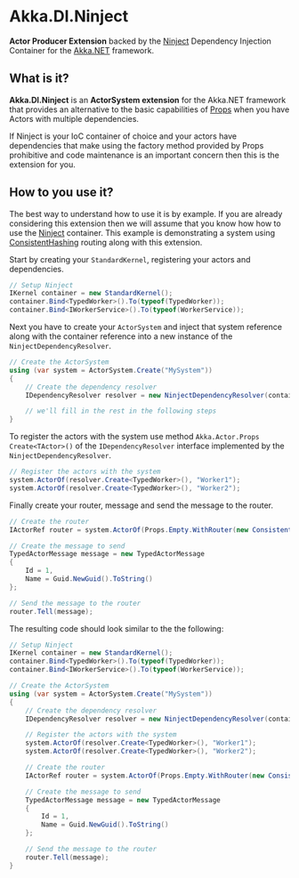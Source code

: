 # Akka.DI.Ninject

**Actor Producer Extension** backed by the [Ninject](http://www.ninject.org/) Dependency Injection Container for the [Akka.NET](https://github.com/akkadotnet/akka.net) framework.

## What is it?

**Akka.DI.Ninject** is an **ActorSystem extension** for the Akka.NET framework that provides an alternative to the basic capabilities of [Props](http://getakka.net/docs/Props) when you have Actors with multiple dependencies.  

If Ninject is your IoC container of choice and your actors have dependencies that make using the factory method provided by Props prohibitive  and code maintenance is an important concern then this is the extension for you.

## How to you use it?

The best way to understand how to use it is by example. If you are already considering this extension then we will assume that you know how how to use the [Ninject](http://www.ninject.org/) container. This example is demonstrating a system using [ConsistentHashing](http://getakka.net/docs/working-with-actors/Routers#consistenthashing) routing along with this extension.

Start by creating your ```StandardKernel```, registering your actors and dependencies.

```csharp
// Setup Ninject
IKernel container = new StandardKernel();
container.Bind<TypedWorker>().To(typeof(TypedWorker));
container.Bind<IWorkerService>().To(typeof(WorkerService));
```

Next you have to create your ```ActorSystem``` and inject that system reference along with the container reference into a new instance of the ```NinjectDependencyResolver```.

```csharp
// Create the ActorSystem
using (var system = ActorSystem.Create("MySystem"))
{
    // Create the dependency resolver
    IDependencyResolver resolver = new NinjectDependencyResolver(container, system);

    // we'll fill in the rest in the following steps
}
```

To register the actors with the system use method ```Akka.Actor.Props Create<TActor>()``` of the  ```IDependencyResolver``` interface implemented by the ```NinjectDependencyResolver```.

```csharp
// Register the actors with the system
system.ActorOf(resolver.Create<TypedWorker>(), "Worker1");
system.ActorOf(resolver.Create<TypedWorker>(), "Worker2");
```

Finally create your router, message and send the message to the router.

```csharp
// Create the router
IActorRef router = system.ActorOf(Props.Empty.WithRouter(new ConsistentHashingGroup(config)));

// Create the message to send
TypedActorMessage message = new TypedActorMessage
{
    Id = 1,
    Name = Guid.NewGuid().ToString()
};

// Send the message to the router
router.Tell(message);
```

The resulting code should look similar to the the following:

```csharp
// Setup Ninject
IKernel container = new StandardKernel();
container.Bind<TypedWorker>().To(typeof(TypedWorker));
container.Bind<IWorkerService>().To(typeof(WorkerService));

// Create the ActorSystem
using (var system = ActorSystem.Create("MySystem"))
{
    // Create the dependency resolver
    IDependencyResolver resolver = new NinjectDependencyResolver(container, system);

    // Register the actors with the system
    system.ActorOf(resolver.Create<TypedWorker>(), "Worker1");
    system.ActorOf(resolver.Create<TypedWorker>(), "Worker2");

    // Create the router
    IActorRef router = system.ActorOf(Props.Empty.WithRouter(new ConsistentHashingGroup(config)));

    // Create the message to send
    TypedActorMessage message = new TypedActorMessage
    {
        Id = 1,
        Name = Guid.NewGuid().ToString()
    };

    // Send the message to the router
    router.Tell(message);
}
```
